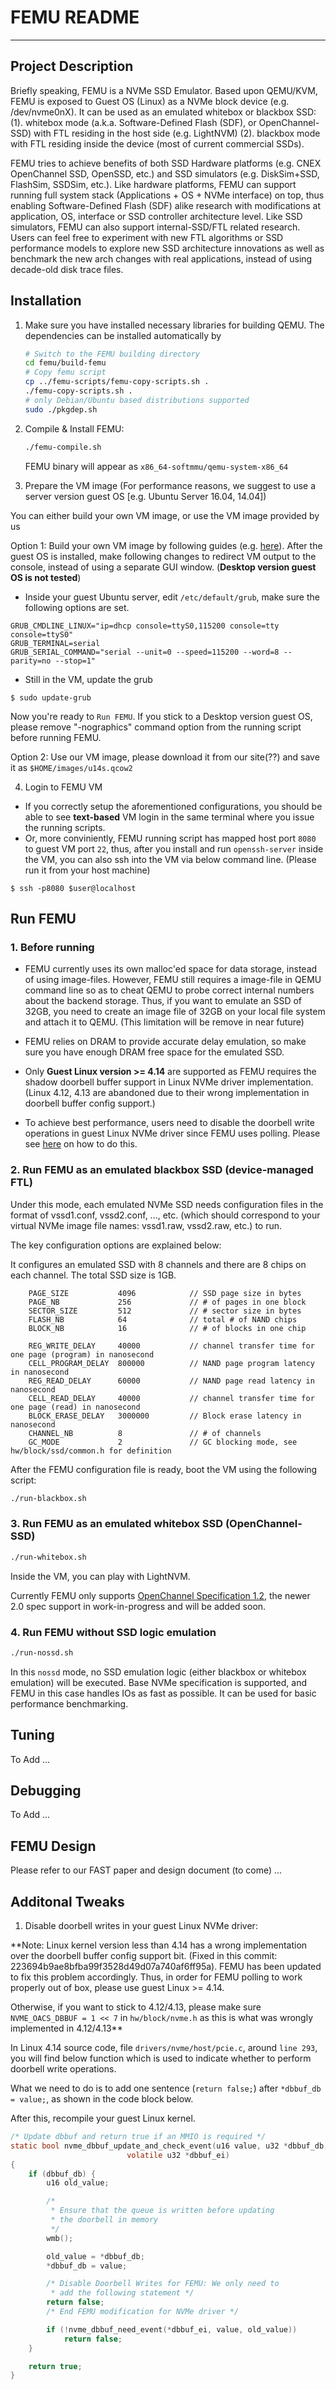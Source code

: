 FEMU README
===========
-------------------

Project Description
-------------------

Briefly speaking, FEMU is a NVMe SSD Emulator. Based upon QEMU/KVM, FEMU is
exposed to Guest OS (Linux) as a NVMe block device (e.g. /dev/nvme0nX). It can
be used as an emulated whitebox or blackbox SSD: (1). whitebox mode (a.k.a.
Software-Defined Flash (SDF), or OpenChannel-SSD) with FTL residing in the host
side (e.g. LightNVM) (2). blackbox mode with FTL residing inside the device
(most of current commercial SSDs).

FEMU tries to achieve benefits of both SSD Hardware platforms (e.g. CNEX
OpenChannel SSD, OpenSSD, etc.) and SSD simulators (e.g. DiskSim+SSD, FlashSim,
SSDSim, etc.). Like hardware platforms, FEMU can support running full system
stack (Applications + OS + NVMe interface) on top, thus enabling
Software-Defined Flash (SDF) alike research with modifications at application,
OS, interface or SSD controller architecture level. Like SSD simulators, FEMU
can also support internal-SSD/FTL related research. Users can feel free to
experiment with new FTL algorithms or SSD performance models to explore new SSD
architecture innovations as well as benchmark the new arch changes with real
applications, instead of using decade-old disk trace files.

Installation
------------


1. Make sure you have installed necessary libraries for building QEMU. The
   dependencies can be installed automatically by

	```bash
	# Switch to the FEMU building directory
	cd femu/build-femu
	# Copy femu script
  	cp ../femu-scripts/femu-copy-scripts.sh .
  	./femu-copy-scripts.sh .
	# only Debian/Ubuntu based distributions supported
	sudo ./pkgdep.sh
	```

2. Compile & Install FEMU:

	```bash
	./femu-compile.sh
	```
	FEMU binary will appear as ``x86_64-softmmu/qemu-system-x86_64``

3. Prepare the VM image (For performance reasons, we suggest to use a server
   version guest OS [e.g. Ubuntu Server 16.04, 14.04])

  You can either build your own VM image, or use the VM image provided by us

  Option 1: Build your own VM image by following guides (e.g.
  [here](https://help.ubuntu.com/community/Installation/QemuEmulator#Installation_of_an_operating_system_from_ISO_to_the_QEMU_environment)).
  After the guest OS is installed, make following changes to redirect VM output
  to the console, instead of using a separate GUI window. (**Desktop version guest OS is not tested**)

   - Inside your guest Ubuntu server, edit `/etc/default/grub`, make sure the
     following options are set.

```
GRUB_CMDLINE_LINUX="ip=dhcp console=ttyS0,115200 console=tty console=ttyS0"
GRUB_TERMINAL=serial
GRUB_SERIAL_COMMAND="serial --unit=0 --speed=115200 --word=8 --parity=no --stop=1"
```

   - Still in the VM, update the grub
   
```
$ sudo update-grub
```
  
  Now you're ready to `Run FEMU`. If you stick to a Desktop version guest OS,
  please remove "-nographics" command option from the running script before
  running FEMU.


  Option 2: Use our VM image, please download it from our site(??) and save it as
  `$HOME/images/u14s.qcow2`
 
 4. Login to FEMU VM
  - If you correctly setup the aforementioned configurations, you should be able to
  see **text-based** VM login in the same terminal where you issue the running scripts.
  - Or, more conviniently, FEMU running script has mapped host port `8080` to guest VM
  port `22`, thus, after you install and run `openssh-server` inside the VM, you can also
  ssh into the VM via below command line. (Please run it from your host machine)
  
  ```
  $ ssh -p8080 $user@localhost
  ```

Run FEMU
--------

### 1. Before running ###

- FEMU currently uses its own malloc'ed space for data storage, instead of
  using image-files. However, FEMU still requires a image-file in QEMU command
  line so as to cheat QEMU to probe correct internal numbers about the backend
  storage.  Thus, if you want to emulate an SSD of 32GB, you need to create an
  image file of 32GB on your local file system and attach it to QEMU. (This
  limitation will be remove in near future)

- FEMU relies on DRAM to provide accurate delay emulation, so make sure you
  have enough DRAM free space for the emulated SSD.

- Only **Guest Linux version >= 4.14** are supported as FEMU requires the
  shadow doorbell buffer support in Linux NVMe driver implementation. (Linux
  4.12, 4.13 are abandoned due to their wrong implementation in doorbell buffer
  config support.)

- To achieve best performance, users need to disable the
  doorbell write operations in guest Linux NVMe driver since FEMU uses polling.
  Please see [here](#ddb) on how to do this.

### 2. Run FEMU as an emulated blackbox SSD (device-managed FTL) ###

Under this mode, each emulated NVMe SSD needs configuration files in the format
of vssd1.conf, vssd2.conf, ..., etc. (which should correspond to your virtual
NVMe image file names: vssd1.raw, vssd2.raw, etc.) to run.

The key configuration options are explained below:

It configures an emulated SSD with 8 channels and there are 8 chips on each
channel.  The total SSD size is 1GB.

    	PAGE_SIZE           4096            // SSD page size in bytes
    	PAGE_NB             256             // # of pages in one block
    	SECTOR_SIZE         512             // # sector size in bytes
    	FLASH_NB            64              // total # of NAND chips
    	BLOCK_NB            16              // # of blocks in one chip

    	REG_WRITE_DELAY     40000           // channel transfer time for one page (program) in nanosecond
    	CELL_PROGRAM_DELAY  800000          // NAND page program latency in nanosecond
    	REG_READ_DELAY      60000           // NAND page read latency in nanosecond
    	CELL_READ_DELAY     40000           // channel transfer time for one page (read) in nanosecond
    	BLOCK_ERASE_DELAY   3000000         // Block erase latency in nanosecond
    	CHANNEL_NB          8               // # of channels
    	GC_MODE             2               // GC blocking mode, see hw/block/ssd/common.h for definition

After the FEMU configuration file is ready, boot the VM using the following
script:

```Bash
./run-blackbox.sh
```

### 3. Run FEMU as an emulated whitebox SSD (OpenChannel-SSD) ###

```Bash
./run-whitebox.sh
```

Inside the VM, you can play with LightNVM.

Currently FEMU only supports [OpenChannel Specification
1.2](http://lightnvm.io/docs/Open-ChannelSSDInterfaceSpecification12-final.pdf),
the newer 2.0 spec support in work-in-progress and will be added soon.

### 4. Run FEMU without SSD logic emulation ###

```Bash
./run-nossd.sh
```

In this ``nossd`` mode, no SSD emulation logic (either blackbox or whitebox
emulation) will be executed.  Base NVMe specification is supported, and FEMU in
this case handles IOs as fast as possible. It can be used for basic performance
benchmarking.

Tuning
------
To Add ...


Debugging
---------
To Add ...

FEMU Design
-----------
Please refer to our FAST paper and design document (to come) ...


Additonal Tweaks
----------------

1. <a name="ddb"></a>Disable doorbell writes in your guest Linux NVMe driver:

**Note: Linux kernel version less than 4.14 has a wrong implementation over the
doorbell buffer config support bit. (Fixed in this commit:
223694b9ae8bfba99f3528d49d07a740af6ff95a). FEMU has been updated to fix this
problem accordingly. Thus, in order for FEMU polling to work properly out of
box, please use guest Linux >= 4.14.

Otherwise, if you want to stick to 4.12/4.13, please make sure
``NVME_OACS_DBBUF = 1 << 7`` in ``hw/block/nvme.h`` as this is what was wrongly
implemented in 4.12/4.13**

In Linux 4.14 source code, file ``drivers/nvme/host/pcie.c``, around ``line
293``, you will find below function which is used to indicate whether to
perform doorbell write operations.

What we need to do is to add one sentence (``return false;``) after ``*dbbuf_db
= value;``, as shown in the code block below.

After this, recompile your guest Linux kernel.

```C
/* Update dbbuf and return true if an MMIO is required */
static bool nvme_dbbuf_update_and_check_event(u16 value, u32 *dbbuf_db,
					      volatile u32 *dbbuf_ei)
{
	if (dbbuf_db) {
		u16 old_value;

		/*
		 * Ensure that the queue is written before updating
		 * the doorbell in memory
		 */
		wmb();

		old_value = *dbbuf_db;
		*dbbuf_db = value;

		/* Disable Doorbell Writes for FEMU: We only need to 
		 * add the following statement */
		return false;
		/* End FEMU modification for NVMe driver */

		if (!nvme_dbbuf_need_event(*dbbuf_ei, value, old_value))
			return false;
	}

	return true;
}
```





